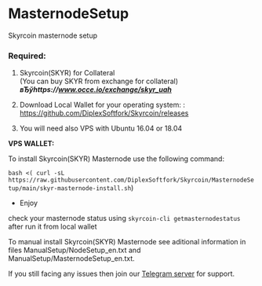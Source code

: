 # MasternodeSetup
Skyrcoin masternode setup



### Required:

1. Skyrcoin(SKYR) for Collateral <br>
(You can buy SKYR from exchange for collateral) <br>
***вЂўhttps://www.occe.io/exchange/skyr_uah <br>***

2. Download Local Wallet for your operating system: : https://github.com/DiplexSoftfork/Skyrcoin/releases

3. You will need also VPS with Ubuntu 16.04 or 18.04

**VPS WALLET:**

To install Skyrcoin(SKYR) Masternode use the following command:

`bash <( curl -sL https://raw.githubusercontent.com/DiplexSoftfork/Skyrcoin/MasternodeSetup/main/skyr-masternode-install.sh`)

- Enjoy

check your masternode status using `skyrcoin-cli getmasternodestatus` after run it from local wallet

To manual install Skyrcoin(SKYR) Masternode see aditional information in files ManualSetup/NodeSetup_en.txt and  ManualSetup/MasternodeSetup_en.txt.

If you still facing any issues then join our <a href="https://t.me/Skynet_Research_coin">Telegram server</a> for support.
